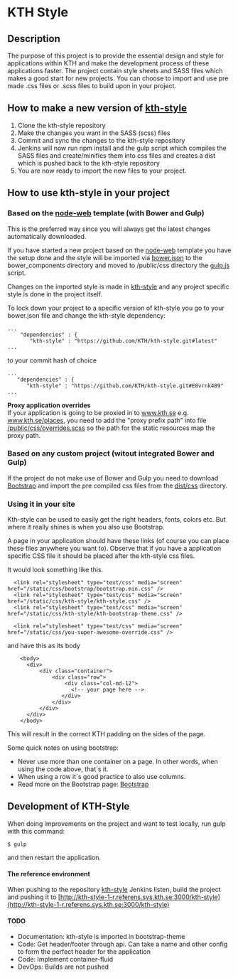 # KTH Style

## Description

The purpose of this project is to provide the essential design and style for applications within KTH and make the development process of these applications faster. The project contain style sheets and SASS files which makes a good start for new projects. You can choose to import and use pre made .css files or .scss files to build upon in your project.


## How to make a new version of [kth-style](https://gita.sys.kth.se/Infosys/kth-style)
1. Clone the kth-style repository
2. Make the changes you want in the SASS (scss) files
3. Commit and sync the changes to the kth-style repository
4. Jenkins will now run npm install and the gulp script which compiles the SASS files and create/minifies them into css files and creates a dist which is pushed back to the kth-style repository
5. You are now ready to import the new files to your project.


## How to use kth-style in your project

### Based on the [node-web](https://gita.sys.kth.se/Infosys/node-web) template (with Bower and Gulp)

This is the preferred way since you will always get the latest changes automatically downloaded. 

If you have started a new project based on the [node-web](https://github.com/KTH/node-web) template you have the setup done and the style will be imported via [bower.json](https://gita.sys.kth.se/Infosys/node-web/blob/master/bower.json) to the bower_components directory and moved to /public/css directory the [gulp.js](https://github.com/KTH/node-web/blob/master/gulpfile.js) script.

Changes on the imported style is made in [kth-style](https://github.com/KTH/kth-style) and any project specific style is done in the project itself.

To lock down your project to a specific version of kth-style you go to your bower.json file and change the kth-style dependency:

```
...
    "dependencies" : {
       "kth-style" : "https://github.com/KTH/kth-style.git#latest"
...
```
to your commit hash of choice
  
```
...
   "dependencies" : {
      "kth-style" : "https://github.com/KTH/kth-style.git#E8vrnk489"
...
```

**Proxy application overrides**  
If your application is going to be proxied in to www.kth.se e.g. www.kth.se/places, you need to add the "proxy prefix path" into file [/public/css/overrides.scss](https://github.com/KTH/places-web/blob/develop/public/css/overrides.scss) so the path for the static resources map the proxy path.

### Based on any custom project (witout integrated Bower and Gulp)
If the project do not make use of Bower and Gulp you need to download [Bootstrap](http://getbootstrap.com/getting-started/#download) and import the pre compiled css files from the [dist/css](https://github.com/KTH/kth-style/tree/master/dist/css) directory.

### Using it in your site
Kth-style can be used to easily get the right headers, fonts, colors etc. But where it really shines is when you also use Bootstrap.

A page in your application should have these links (of course you can place these files anywhere you want to). Observe that if you have a application specific CSS file it should be placed after the kth-style css files.

It would look something like this.

```
  <link rel="stylesheet" type="text/css" media="screen" href="/static/css/bootstrap/bootstrap.min.css" />
  <link rel="stylesheet" type="text/css" media="screen" href="/static/css/kth-style/kth-style.css" />
  <link rel="stylesheet" type="text/css" media="screen" href="/static/css/kth-style/kth-bootstrap-theme.css" />
  
  <link rel="stylesheet" type="text/css" media="screen" href="/static/css/you-super-awesome-override.css" />
```

and have this as its body

```
    <body>
      <div>
          <div class="container">
              <div class="row">
                  <div class="col-md-12">
                    <!-- your page here -->
                 </div>
              </div>
          </div>
      </div>
    </body>
```

This will result in the correct KTH padding on the sides of the page.

Some quick notes on using bootstrap:

+ Never use more than one container on a page. In other words, when using the code above, that´s it.
+ When using a row it´s good practice to also use columns.
+ Read more on the Bootstrap page: [Bootstrap](http://getbootstrap.com/getting-started/)

## Development of KTH-Style
When doing improvements on the project and want to test locally, run gulp with this command:

```
$ gulp
```
and then restart the application.

#### The reference environment
When pushing to the repository [kth-style](https://github.com/KTH/kth-style) Jenkins listen, build the project and pushing it to [http://kth-style-1-r.referens.sys.kth.se:3000/kth-style](http://kth-style-1-r.referens.sys.kth.se:3000/kth-style)

#### TODO
- Documentation: kth-style is imported in bootstrap-theme
- Code: Get header/footer through api. Can take a name and other config to form the perfect header for the application
- Code: Implement container-fluid
- DevOps: Builds are not pushed 
